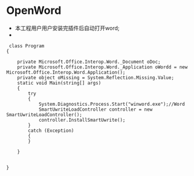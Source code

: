 # OpenWord #
- 本工程用户用户安装完插件后自动打开word;
-

     class Program
    {
        
        private Microsoft.Office.Interop.Word._Document oDoc;
        private Microsoft.Office.Interop.Word._Application oWordd = new Microsoft.Office.Interop.Word.Application();
        private object oMissing = System.Reflection.Missing.Value;
        static void Main(string[] args)
        {
            try
            {
                System.Diagnostics.Process.Start("winword.exe");//Word
                SmartUwriteLoadController controller = new SmartUwriteLoadController();
                controller.InstallSmartUwrite();
            }
            catch (Exception)
            {
            }

        }

        
    }